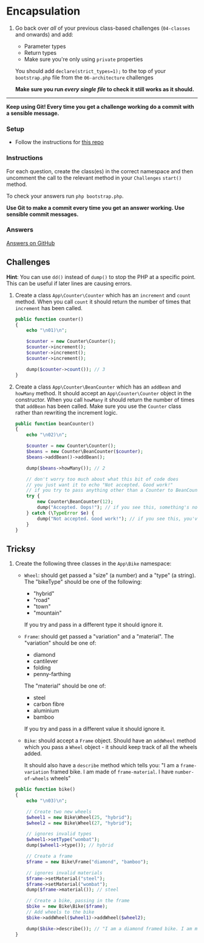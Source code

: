 # Encapsulation

1) Go back over *all* of your previous class-based challenges (`04-classes` and onwards) and add:

    - Parameter types
    - Return types
    - Make sure you're only using `private` properties

    You should add `declare(strict_types=1);` to the top of your `bootstrap.php` file from the `06-architecture` challenges

    **Make sure you run *every single file* to check it still works as it should.**

---


**Keep using Git! Every time you get a challenge working do a commit with a sensible message.**


### Setup

- Follow the instructions for [this repo](https://github.com/develop-me/bootcamp--week-06--encapsulation-base)

### Instructions

For each question, create the class(es) in the correct namespace and then uncomment the call to the relevant method in your `Challenges` `start()` method.

To check your answers run `php bootstrap.php`.

**Use Git to make a commit every time you get an answer working. Use sensible commit messages.**

### Answers

[Answers on GitHub](https://github.com/develop-me/bootcamp--week-06--php/blob/master/challenges/07-encapsulation/answers)

## Challenges

**Hint**: You can use `dd()` instead of `dump()` to stop the PHP at a specific point. This can be useful if later lines are causing errors.


1) Create a class `App\Counter\Counter` which has an `increment` and `count` method. When you call `count` it should return the number of times that `increment` has been called.

    ```php
    public function counter()
    {
        echo "\n01)\n";

        $counter = new Counter\Counter();
        $counter->increment();
        $counter->increment();
        $counter->increment();

        dump($counter->count()); // 3
    }
    ```

1) Create a class `App\Counter\BeanCounter` which has an `addBean` and `howMany` method. It should accept an `App\Counter\Counter` object in the constructor. When you call `howMany` it should return the number of times that `addBean` has been called. Make sure you use the `Counter` class rather than rewriting the increment logic.

    ```php
    public function beanCounter()
    {
        echo "\n02)\n";

        $counter = new Counter\Counter();
        $beans = new Counter\BeanCounter($counter);
        $beans->addBean()->addBean();

        dump($beans->howMany()); // 2

        // don't worry too much about what this bit of code does
        // you just want it to echo "Not accepted. Good work!"
        // if you try to pass anything other than a Counter to BeanCounter
        try {
            new Counter\BeanCounter(12);
            dump("Accepted. Oops!"); // if you see this, something's not right
        } catch (\TypeError $e) {
            dump("Not accepted. Good work!"); // if you see this, you've done it right
        }
    }
    ```


## Tricksy

1) Create the following three classes in the `App\Bike` namespace:

    - `Wheel`: should get passed a "size" (a number) and a "type" (a string). The "bikeType" should be one of the following:

        - "hybrid"
        - "road"
        - "town"
        - "mountain"

        If you try and pass in a different type it should ignore it.

    - `Frame`: should get passed a "variation" and a "material". The "variation" should be one of:

        - diamond
        - cantilever
        - folding
        - penny-farthing

        The "material" should be one of:

        - steel
        - carbon fibre
        - aluminium
        - bamboo

        If you try and pass in a different value it should ignore it.

    - `Bike`: should accept a `Frame` object. Should have an `addWheel` method which you pass a `Wheel` object - it should keep track of all the wheels added.

        It should also have a `describe` method which tells you: "I am a `frame-variation` framed bike. I am made of `frame-material`. I have `number-of-wheels` wheels"


    ```php
    public function bike()
    {
        echo "\n03)\n";

        // Create two new wheels
        $wheel1 = new Bike\Wheel(25, "hybrid");
        $wheel2 = new Bike\Wheel(27, "hybrid");

        // ignores invalid types
        $wheel1->setType("wombat");
        dump($wheel1->type()); // hybrid

        // Create a frame
        $frame = new Bike\Frame("diamond", "bamboo");

        // ignores invalid materials
        $frame->setMaterial("steel");
        $frame->setMaterial("wombat");
        dump($frame->material()); // steel

        // Create a bike, passing in the frame
        $bike = new Bike\Bike($frame);
        // Add wheels to the bike
        $bike->addWheel($wheel1)->addWheel($wheel2);

        dump($bike->describe()); // "I am a diamond framed bike. I am made of steel. I have 2 wheels"
    }
    ```
